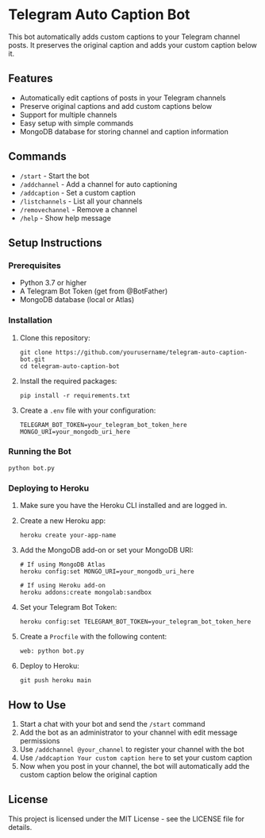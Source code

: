 # Telegram Auto Caption Bot

This bot automatically adds custom captions to your Telegram channel posts. It preserves the original caption and adds your custom caption below it.

## Features

- Automatically edit captions of posts in your Telegram channels
- Preserve original captions and add custom captions below
- Support for multiple channels
- Easy setup with simple commands
- MongoDB database for storing channel and caption information

## Commands

- `/start` - Start the bot
- `/addchannel` - Add a channel for auto captioning
- `/addcaption` - Set a custom caption
- `/listchannels` - List all your channels
- `/removechannel` - Remove a channel
- `/help` - Show help message

## Setup Instructions

### Prerequisites

- Python 3.7 or higher
- A Telegram Bot Token (get from @BotFather)
- MongoDB database (local or Atlas)

### Installation

1. Clone this repository:
   ```
   git clone https://github.com/yourusername/telegram-auto-caption-bot.git
   cd telegram-auto-caption-bot
   ```

2. Install the required packages:
   ```
   pip install -r requirements.txt
   ```

3. Create a `.env` file with your configuration:
   ```
   TELEGRAM_BOT_TOKEN=your_telegram_bot_token_here
   MONGO_URI=your_mongodb_uri_here
   ```

### Running the Bot

```
python bot.py
```

### Deploying to Heroku

1. Make sure you have the Heroku CLI installed and are logged in.

2. Create a new Heroku app:
   ```
   heroku create your-app-name
   ```

3. Add the MongoDB add-on or set your MongoDB URI:
   ```
   # If using MongoDB Atlas
   heroku config:set MONGO_URI=your_mongodb_uri_here
   
   # If using Heroku add-on
   heroku addons:create mongolab:sandbox
   ```

4. Set your Telegram Bot Token:
   ```
   heroku config:set TELEGRAM_BOT_TOKEN=your_telegram_bot_token_here
   ```

5. Create a `Procfile` with the following content:
   ```
   web: python bot.py
   ```

6. Deploy to Heroku:
   ```
   git push heroku main
   ```

## How to Use

1. Start a chat with your bot and send the `/start` command
2. Add the bot as an administrator to your channel with edit message permissions
3. Use `/addchannel @your_channel` to register your channel with the bot
4. Use `/addcaption Your custom caption here` to set your custom caption
5. Now when you post in your channel, the bot will automatically add the custom caption below the original caption

## License

This project is licensed under the MIT License - see the LICENSE file for details.